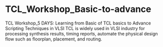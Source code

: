 # TCL_Workshop_Basic-to-advance
TCL Workshop_5 DAYS: Learning from  Basic of TCL basics to Advance Scripting Techniques in VLSI
TCL is widely used in VLSI industry for processing synthesis results, timing reports, automate the physical design flow such as floorplan, placement, and routing. 
